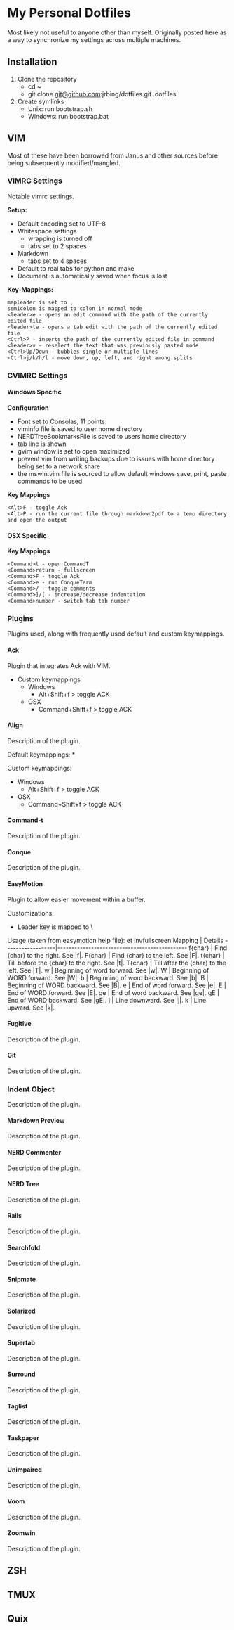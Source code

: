 # My Personal Dotfiles #
Most likely not useful to anyone other than myself.  Originally posted here as a way to synchronize my settings across multiple machines.  

## Installation ##

1. Clone the repository
    * cd ~
    * git clone git@github.com:jrbing/dotfiles.git .dotfiles
2. Create symlinks
    * Unix: run bootstrap.sh
    * Windows: run bootstrap.bat

## VIM ##
Most of these have been borrowed from Janus and other sources before being subsequently modified/mangled.  

### VIMRC Settings ###
Notable vimrc settings.

**Setup:**

* Default encoding set to UTF-8
* Whitespace settings
    * wrapping is turned off
    * tabs set to 2 spaces
* Markdown
    * tabs set to 4 spaces
* Default to real tabs for python and make
* Document is automatically saved when focus is lost

**Key-Mappings:**

    mapleader is set to ,
    semicolon is mapped to colon in normal mode
    <leader>e - opens an edit command with the path of the currently edited file
    <leader>te - opens a tab edit with the path of the currently edited file
    <Ctrl>P - inserts the path of the currently edited file in command
    <leader>v - reselect the text that was previously pasted mode
    <Ctrl>Up/Down - bubbles single or multiple lines
    <Ctrl>j/k/h/l - move down, up, left, and right among splits

### GVIMRC Settings ###

#### Windows Specific ####

**Configuration**

* Font set to Consolas, 11 points
* viminfo file is saved to user home directory
* NERDTreeBookmarksFile is saved to users home directory
* tab line is shown
* gvim window is set to open maximized
* prevent vim from writing backups due to issues with home directory
  being set to a network share
* the mswin.vim file is sourced to allow default windows save,
  print, paste commands to be used

**Key Mappings**

    <Alt>F - toggle Ack
    <Alt>P - run the current file through markdown2pdf to a temp directory and open the output

#### OSX Specific ####

**Key Mappings**

    <Command>t - open CommandT
    <Command>return - fullscreen
    <Command>F - toggle Ack
    <Command>e - run ConqueTerm
    <Command>/ - toggle comments
    <Command>]/[ - increase/decrease indentation
    <Command>number - switch tab tab number

### Plugins ###
Plugins used, along with frequently used default and custom keymappings.

#### Ack ####
Plugin that integrates Ack with VIM.

* Custom keymappings
    * Windows
        * Alt+Shift+f > toggle ACK
    * OSX
        * Command+Shift+f > toggle ACK

#### Align ####
Description of the plugin. 

Default keymappings: 
* 

Custom keymappings: 
* Windows
    * Alt+Shift+f > toggle ACK
* OSX
    * Command+Shift+f > toggle ACK

#### Command-t ####
Description of the plugin. 

#### Conque ####
Description of the plugin. 

#### EasyMotion ####
Plugin to allow easier movement within a buffer. 

Customizations:
* Leader key is mapped to \

Usage (taken from easymotion help file): 
et invfullscreen
    Mapping           | Details
    ------------------|----------------------------------------------
    <Leader>f{char}   | Find {char} to the right. See |f|.
    <Leader>F{char}   | Find {char} to the left. See |F|.
    <Leader>t{char}   | Till before the {char} to the right. See |t|.
    <Leader>T{char}   | Till after the {char} to the left. See |T|.
    <Leader>w         | Beginning of word forward. See |w|.
    <Leader>W         | Beginning of WORD forward. See |W|.
    <Leader>b         | Beginning of word backward. See |b|.
    <Leader>B         | Beginning of WORD backward. See |B|.
    <Leader>e         | End of word forward. See |e|.
    <Leader>E         | End of WORD forward. See |E|.
    <Leader>ge        | End of word backward. See |ge|.
    <Leader>gE        | End of WORD backward. See |gE|.
    <Leader>j         | Line downward. See |j|.
    <Leader>k         | Line upward. See |k|.

#### Fugitive ####
Description of the plugin. 

#### Git ####
Description of the plugin. 

### Indent Object ####
Description of the plugin. 

#### Markdown Preview ####
Description of the plugin. 

#### NERD Commenter ####
Description of the plugin. 

#### NERD Tree ####
Description of the plugin. 

#### Rails ####
Description of the plugin. 

#### Searchfold ####
Description of the plugin. 

#### Snipmate ####
Description of the plugin. 

#### Solarized ####
Description of the plugin. 

#### Supertab ####
Description of the plugin. 

#### Surround ####
Description of the plugin. 

#### Taglist ####
Description of the plugin. 

#### Taskpaper ####
Description of the plugin. 

#### Unimpaired ####
Description of the plugin. 

#### Voom ####
Description of the plugin. 

#### Zoomwin ####
Description of the plugin. 

## ZSH ##

## TMUX ##

## Quix ##

